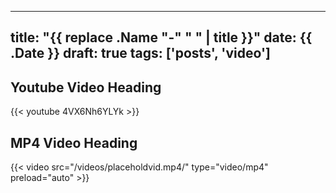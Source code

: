 
---
title: "{{ replace .Name "-" " " | title }}"
date: {{ .Date }}
draft: true
tags: ['posts', 'video']
---

## Youtube Video Heading
{{< youtube 4VX6Nh6YLYk >}}



## MP4 Video Heading
 {{< video  src="/videos/placeholdvid.mp4/" type="video/mp4" preload="auto" >}}

